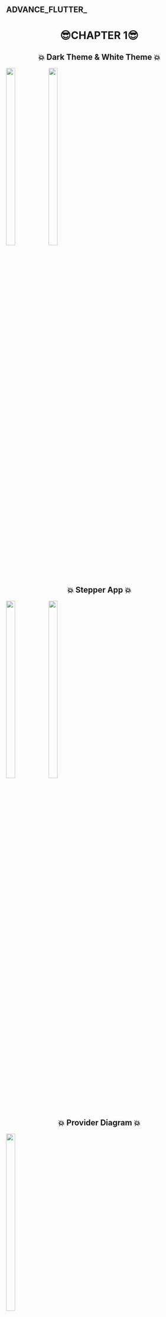 

## ADVANCE_FLUTTER_                                                       
<p>
  <h1 align="center"> 😎CHAPTER 1😎 </h1>
<h2 align = "center"> 💥 Dark Theme & White Theme 💥 </h2>
  <img src = "https://github.com/fenishpatel3150/advflutter_ch1/assets/143187609/47055094-0dca-4793-b7d4-497a9945564d" width=22% height=35%>
  <img src = "https://github.com/fenishpatel3150/advflutter_ch1/assets/143187609/ffaad260-2557-43ed-86f6-276e7ee6cdc7" width=22% height=35%>

</p>

<p>
<h2 align ="center"> 💥 Stepper App 💥 </h2>
  <img src = "https://github.com/fenishpatel3150/advflutter_ch1/assets/143187609/86e3f9ab-1588-401a-ba98-9b8d79e569cd" width=22% height=35%>
  <img src = "https://github.com/fenishpatel3150/advflutter_ch1/assets/143187609/c0fb92f2-d602-4901-aead-457393cd2c1c" width=22% height=35%>
 </p>

<p>
<h2 align ="center" > 💥 Provider Diagram 💥 </h2>
  <img src = "https://github.com/fenishpatel3150/advflutter_ch1/assets/143187609/839c1616-16ee-4604-b247-f2b0aa477a29" width=22% height=35%>
 </p>
 
 <p>
<h2 align ="center" > 💥 Counter App 💥 </h2>
  <img src = "https://github.com/fenishpatel3150/advflutter_ch1/assets/143187609/3ced18d4-c894-441c-b5a9-e8229160badf" width=22% height=35%>
 </p>
 
  <p>
<h2 align ="center" > 💥 Theme App 💥 </h2>
  <img src = "https://github.com/fenishpatel3150/advflutter_ch1/assets/143187609/29e00445-24ff-4887-9c19-92085e651212" width=22% height=35%>
    <img src = "https://github.com/fenishpatel3150/advflutter_ch1/assets/143187609/c2c58af9-2335-454b-9d10-6a7f31925735" width=22% height=35%>
 </p>

 <p>
<h2 align ="center" > 💥 Introduction Screen 💥 </h2>
  <img src = "https://github.com/fenishpatel3150/advflutter_ch1/assets/143187609/b5513141-632a-4c04-9fbe-0f815b90e9b5" width=22% height=35%>
   <img src = "https://github.com/fenishpatel3150/advflutter_ch1/assets/143187609/87534c96-ccb0-4edf-9d72-6c6b91348e00" width=22% height=35%>
   <img src = "https://github.com/fenishpatel3150/advflutter_ch1/assets/143187609/70f9c52f-8c21-46eb-802b-5cc3d52d5df9" width=22% height=35%>

https://github.com/fenishpatel3150/advflutter_ch1/assets/143187609/a9a7f882-0461-4c18-9bd4-dbdda925ea72




 </p>

